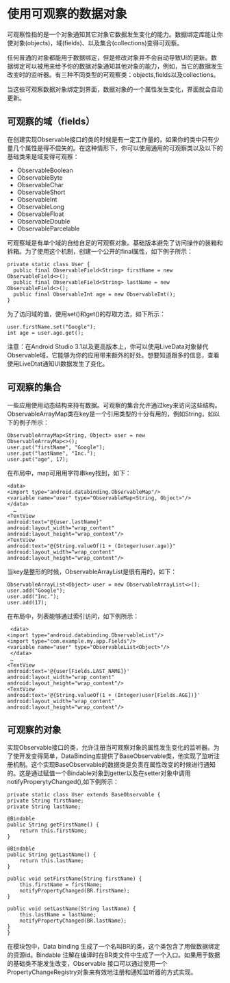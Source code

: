 # 使用可观察的数据对象

可观察性指的是一个对象通知其它对象它数据发生变化的能力。数据绑定库能让你使对象(objects)，域(fields)、以及集合(collections)变得可观察。

任何普通的对象都能用于数据绑定，但是修改对象并不会自动导致UI的更新。数据绑定可以被用来给予你的数据对象通知其他对象的能力，例如，当它的数据发生改变时的监听器。有三种不同类型的可观察类：objects,fields以及collections。

当这些可观察数据对象绑定到界面，数据对象的一个属性发生变化，界面就会自动更新。

## 可观察的域（fields）

在创建实现Observable接口的类的时候是有一定工作量的，如果你的类中只有少量几个属性是得不偿失的。在这种情形下，你可以使用通用的可观察类以及以下的基础类来是域变得可观察：

* ObservableBoolean
* ObservableByte
* ObservableChar
* ObservableShort
* ObservableInt
* ObservableLong
* ObservableFloat
* ObservableDouble
* ObservableParcelable

可观察域是有单个域的自给自足的可观察对象。基础版本避免了访问操作的装箱和拆箱。为了使用这个机制，创建一个公开的final属性，如下例子所示：

	private static class User {
      public final ObservableField<String> firstName = new ObservableField<>();
      public final ObservableField<String> lastName = new ObservableField<>();
      public final ObservableInt age = new ObservableInt();
    }

为了访问域的值，使用set()和get()的存取方法，如下所示：

    user.firstName.set("Google");
    int age = user.age.get();
注意：在Android Studio 3.1以及更高版本上，你可以使用LiveData对象替代Observable域，它能够为你的应用带来额外的好处。想要知道跟多的信息，查看使用LiveDtat通知UI数据发生了变化。

## 可观察的集合

一些应用使用动态结构来持有数据。可观察的集合允许通过key来访问这些结构。ObservableArrayMap类在key是一个引用类型的十分有用的，例如String，如以下的例子所示：

	ObservableArrayMap<String, Object> user = new     	ObservableArrayMap<>();
	user.put("firstName", "Google");
	user.put("lastName", "Inc.");
	user.put("age", 17);

在布局中，map可用用字符串key找到，如下：
	
	<data>
    <import type="android.databinding.ObservableMap"/>
    <variable name="user" type="ObservableMap<String, Object>"/>
    </data>
      …
    <TextView
    android:text="@{user.lastName}"
    android:layout_width="wrap_content"
    android:layout_height="wrap_content"/>
    <TextView
    android:text="@{String.valueOf(1 + (Integer)user.age)}"
    android:layout_width="wrap_content"
    android:layout_height="wrap_content"/>

当key是整形的时候，ObservableArrayList是很有用的，如下：

	ObservableArrayList<Object> user = new ObservableArrayList<>();
    user.add("Google");
    user.add("Inc.");
    user.add(17);
在布局中，列表能够通过索引访问，如下例所示：

     <data>
    <import type="android.databinding.ObservableList"/>
    <import type="com.example.my.app.Fields"/>
    <variable name="user" type="ObservableList<Object>"/>
     </data>
     …
    <TextView
    android:text='@{user[Fields.LAST_NAME]}'
    android:layout_width="wrap_content"
    android:layout_height="wrap_content"/>
    <TextView
    android:text='@{String.valueOf(1 + (Integer)user[Fields.AGE])}'
    android:layout_width="wrap_content"
    android:layout_height="wrap_content"/>   
    
 
## 可观察的对象

 
 实现Observable接口的类，允许注册当可观察对象的属性发生变化的监听器。为了使开发变得简单，DataBinding库提供了BaseObservable类，他实现了监听注册机制。这个实现BaseObservable的数据类是负责在属性改变的时候进行通知的。这是通过赋值一个Bindable对象到getter以及在setter对象中调用notifyProperytyChanged(),如下例所示：
 	  
 	private static class User extends BaseObservable {
    private String firstName;
    private String lastName;

    @Bindable
    public String getFirstName() {
        return this.firstName;
    }

    @Bindable
    public String getLastName() {
        return this.lastName;
    }

    public void setFirstName(String firstName) {
        this.firstName = firstName;
        notifyPropertyChanged(BR.firstName);
    }

    public void setLastName(String lastName) {
        this.lastName = lastName;
        notifyPropertyChanged(BR.lastName);
    }
    }

在模块包中，Data binding 生成了一个名叫BR的类，这个类包含了用做数据绑定的资源id。Bindable 注解在编译时在BR类文件中生成了一个入口。如果用于数据的基础类不能发生改变，Observable 接口可以通过使用一个PropertyChangeRegistry对象来有效地注册和通知监听器的方式实现。

